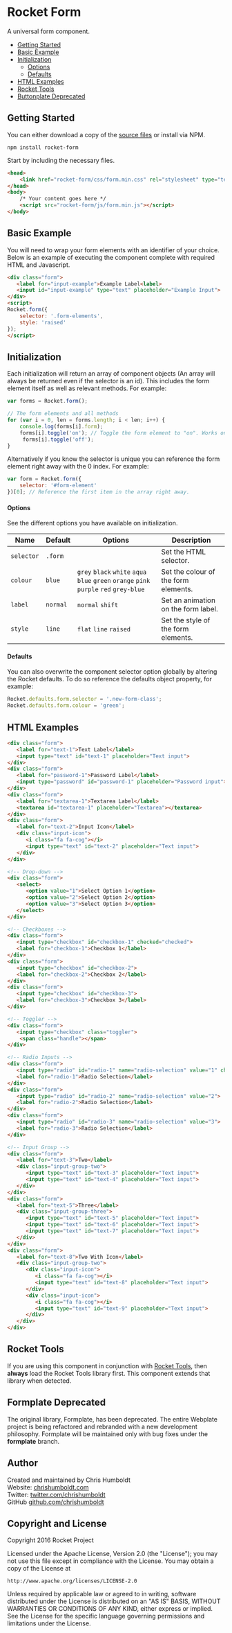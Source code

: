 # Rocket Form
A universal form component.

* [Getting Started](#getting-started)
* [Basic Example](#basic-example)
* [Initialization](#initialization)
	* [Options](#options)
	* [Defaults](#defaults)
* [HTML Examples](#html-examples)
* [Rocket Tools](#rocket-tools)
* [Buttonplate Deprecated](#buttonplate-deprecated)

## Getting Started
You can either download a copy of the [source files](https://github.com/chrishumboldt/Rocket-Form/archive/master.zip) or install via NPM.

```
npm install rocket-form
```

Start by including the necessary files.

```html
<head>
	<link href="rocket-form/css/form.min.css" rel="stylesheet" type="text/css">
</head>
<body>
    /* Your content goes here */
    <script src="rocket-form/js/form.min.js"></script>
</body>
```

## Basic Example
You will need to wrap your form elements with an identifier of your choice. Below is an example of executing the component complete with required HTML and Javascript.

```html
<div class="form">
   <label for="input-example">Example Label<label>
   <input id="input-example" type="text" placeholder="Example Input">
</div>
<script>
Rocket.form({
	selector: '.form-elements',
	style: 'raised'
});
</script>
```

## Initialization
Each initialization will return an array of component objects (An array will always be returned even if the selector is an id). This includes the form element itself as well as relevant methods. For example:

```javascript
var forms = Rocket.form();

// The form elements and all methods
for (var i = 0, len = forms.length; i < len; i++) {
    console.log(forms[i].form);
    forms[i].toggle('on'); // Toggle the form element to "on". Works only on radio and checkboxes.
	 forms[i].toggle('off');
}
```

Alternatively if you know the selector is unique you can reference the form element right away with the 0 index. For example:

```javascript
var form = Rocket.form({
    selector: '#form-element'
})[0]; // Reference the first item in the array right away.
```

#### Options
See the different options you have available on initialization.

Name | Default | Options | Description
---- | ---- | ---- | ----
`selector` | `.form` | | Set the HTML selector.
`colour` | `blue` | `grey` `black` `white` `aqua` `blue` `green` `orange` `pink` `purple` `red` `grey-blue` | Set the colour of the form elements.
`label` | `normal` | `normal` `shift` | Set an animation on the form label.
`style` | `line` | `flat` `line` `raised` | Set the style of the form elements.

#### Defaults
You can also overwrite the component selector option globally by altering the Rocket defaults. To do so reference the defaults object property, for example:

```javascript
Rocket.defaults.form.selector = '.new-form-class';
Rocket.defaults.form.colour = 'green';
```

## HTML Examples
```html
<div class="form">
   <label for="text-1">Text Label</label>
   <input type="text" id="text-1" placeholder="Text input">
</div>
<div class="form">
   <label for="password-1">Password Label</label>
   <input type="password" id="password-1" placeholder="Password input">
</div>
<div class="form">
   <label for="textarea-1">Textarea Label</label>
   <textarea id="textarea-1" placeholder="Textarea"></textarea>
</div>
<div class="form">
   <label for="text-2">Input Icon</label>
   <div class="input-icon">
      <i class="fa fa-cog"></i>
      <input type="text" id="text-2" placeholder="Text input">
   </div>
</div>

<!-- Drop-down -->
<div class="form">
   <select>
      <option value="1">Select Option 1</option>
      <option value="2">Select Option 2</option>
      <option value="3">Select Option 3</option>
   </select>
</div>

<!-- Checkboxes -->
<div class="form">
   <input type="checkbox" id="checkbox-1" checked="checked">
   <label for="checkbox-1">Checkbox 1</label>
</div>
<div class="form">
   <input type="checkbox" id="checkbox-2">
   <label for="checkbox-2">Checkbox 2</label>
</div>
<div class="form">
   <input type="checkbox" id="checkbox-3">
   <label for="checkbox-3">Checkbox 3</label>
</div>

<!-- Toggler -->
<div class="form">
   <input type="checkbox" class="toggler">
	<span class="handle"></span>
</div>

<!-- Radio Inputs -->
<div class="form">
   <input type="radio" id="radio-1" name="radio-selection" value="1" checked="checked">
   <label for="radio-1">Radio Selection</label>
</div>
<div class="form">
   <input type="radio" id="radio-2" name="radio-selection" value="2">
   <label for="radio-2">Radio Selection</label>
</div>
<div class="form">
   <input type="radio" id="radio-3" name="radio-selection" value="3">
   <label for="radio-3">Radio Selection</label>
</div>

<!-- Input Group -->
<div class="form">
   <label for="text-3">Two</label>
   <div class="input-group-two">
      <input type="text" id="text-3" placeholder="Text input">
      <input type="text" id="text-4" placeholder="Text input">
   </div>
</div>
<div class="form">
   <label for="text-5">Three</label>
   <div class="input-group-three">
      <input type="text" id="text-5" placeholder="Text input">
      <input type="text" id="text-6" placeholder="Text input">
      <input type="text" id="text-7" placeholder="Text input">
   </div>
</div>
<div class="form">
   <label for="text-8">Two With Icon</label>
   <div class="input-group-two">
      <div class="input-icon">
         <i class="fa fa-cog"></i>
         <input type="text" id="text-8" placeholder="Text input">
      </div>
      <div class="input-icon">
         <i class="fa fa-cog"></i>
         <input type="text" id="text-9" placeholder="Text input">
      </div>
   </div>
</div>
```

## Rocket Tools
If you are using this component in conjunction with [Rocket Tools](https://github.com/chrishumboldt/Rocket-Tools), then **always** load the Rocket Tools library first. This component extends that library when detected.

## Formplate Deprecated
The original library, Formplate, has been deprecated. The entire Webplate project is being refactored and rebranded with a new development philosophy. Formplate will be maintained only with bug fixes under the **formplate** branch.

## Author
Created and maintained by Chris Humboldt<br>
Website: <a href="http://chrishumboldt.com/">chrishumboldt.com</a><br>
Twitter: <a href="https://twitter.com/chrishumboldt">twitter.com/chrishumboldt</a><br>
GitHub <a href="https://github.com/chrishumboldt">github.com/chrishumboldt</a><br>

## Copyright and License
Copyright 2016 Rocket Project

Licensed under the Apache License, Version 2.0 (the "License");
you may not use this file except in compliance with the License.
You may obtain a copy of the License at

    http://www.apache.org/licenses/LICENSE-2.0

Unless required by applicable law or agreed to in writing, software
distributed under the License is distributed on an "AS IS" BASIS,
WITHOUT WARRANTIES OR CONDITIONS OF ANY KIND, either express or implied.
See the License for the specific language governing permissions and
limitations under the License.

